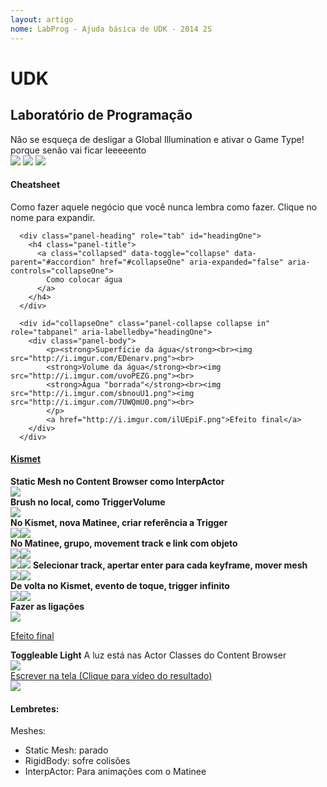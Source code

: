 ```yaml
---
layout: artigo
nome: LabProg - Ajuda básica de UDK - 2014 2S
---
```


<h1>UDK</h1>
  <h2>Laboratório de Programação</h2>
  <div class="alert alert-danger">Não se esqueça de desligar a Global Illumination e ativar o Game Type! <span class="text-muted">porque senão vai ficar leeeeento</span> </div>
  <img src="http://i.imgur.com/73OcDot.png">
  <img src="http://i.imgur.com/G5zYIux.png">
  <img src="http://i.imgur.com/FaGXPTg.png">


  <h4>Cheatsheet</h4>
  <span class="text-muted">Como fazer aquele negócio que você nunca lembra como fazer. Clique no nome para expandir.</span><br>  


<div class="panel-group" id="accordion" role="tablist" aria-multiselectable="true">

  <!-- Colocar água -->
  <div class="panel panel-default">

      <div class="panel-heading" role="tab" id="headingOne">
        <h4 class="panel-title">
          <a class="collapsed" data-toggle="collapse" data-parent="#accordion" href="#collapseOne" aria-expanded="false" aria-controls="collapseOne">
            Como colocar água
          </a>
        </h4>
      </div>

      <div id="collapseOne" class="panel-collapse collapse in" role="tabpanel" aria-labelledby="headingOne">
        <div class="panel-body">
            <p><strong>Superfície da água</strong><br><img src="http://i.imgur.com/EDenarv.png"><br>
            <strong>Volume da água</strong><br><img src="http://i.imgur.com/uvoPEZG.png"><br>
            <strong>Água "borrada"</strong><br><img src="http://i.imgur.com/sbnouU1.png"><img src="http://i.imgur.com/7UWQmU0.png"><br>
            </p>
            <a href="http://i.imgur.com/ilUEpiF.png">Efeito final</a>
        </div>
      </div>

  </div>

<div class="panel panel-default">
    <div class="panel-heading" role="tab" id="headingTwo">
      <h4 class="panel-title">
        <a class="collapsed" data-toggle="collapse" data-parent="#accordion" href="#collapseTwo" aria-expanded="false" aria-controls="collapseTwo">
          Kismet
        </a>
      </h4>
    </div>
    <div id="collapseTwo" class="panel-collapse collapse" role="tabpanel" aria-labelledby="headingTwo">
      <div class="panel-body">
        <p>
          <strong>Static Mesh no Content Browser como InterpActor</strong><br><img src="http://i.imgur.com/6rJuWem.png"><br>
          <strong>Brush no local, como TriggerVolume</strong><br><img src="http://i.imgur.com/YtEK6X4.png"><br>
          <strong>No Kismet, nova Matinee, criar referência a Trigger</strong><br><img src="http://i.imgur.com/Muf7Zt3.png"><img src="http://i.imgur.com/KdjXC7u.png"><br>
          <strong>No Matinee, grupo, movement track e link com objeto</strong><br><img src="http://i.imgur.com/FF9aLpH.png"><img src="http://i.imgur.com/x2UvZZ6.png"><br>
                                                                                  <img src="http://i.imgur.com/cHocKJB.png"><img src="http://i.imgur.com/aOQOQcG.png">
          <strong>Selecionar track, apertar enter para cada keyframe, mover mesh</strong><br><img src="http://i.imgur.com/p9j7JBF.png"><img src="http://i.imgur.com/hUx68Uw.png"><br>
          <strong>De volta no Kismet, evento de toque, trigger infinito</strong><br><img src="http://i.imgur.com/hyvLK8j.png"><img src="http://i.imgur.com/lTXs3m4.png"><br>
          <strong>Fazer as ligações</strong><br><img src="http://i.imgur.com/LZHurKS.png">          
        </p>
        <a href="http://a.pomf.se/qjcfoq.webm">Efeito final</a>
        <p>
          <strong>Toggleable Light</strong><span class="text-muted"> A luz está nas Actor Classes do Content Browser</span><br><img src="http://i.imgur.com/5GuxjQn.png"><br>
          <a href="http://a.pomf.se/kalmkz.webm">Escrever na tela (Clique para vídeo do resultado)</a><br><img src="http://i.imgur.com/pfn2YvI.png">
        </p>
      </div>
    </div>
  </div>
</div>

  <h4>Lembretes:</h4>
  Meshes:
  <ul>
    <li>Static Mesh: parado</li>
    <li>RigidBody: sofre colisões</li>
    <li>InterpActor: Para animações com o Matinee</li>
  </ul>